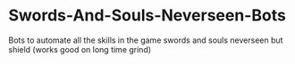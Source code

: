 # Swords-And-Souls-Neverseen-Bots
Bots to automate all the skills in the game swords and souls neverseen but shield (works good on long time grind)
